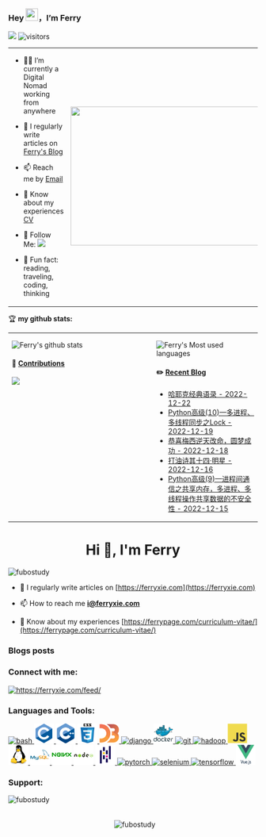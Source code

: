 ### Hey <img src="https://media.giphy.com/media/hvRJCLFzcasrR4ia7z/giphy.gif" width="25px" height="25px">，I’m Ferry

![](https://img.shields.io/badge/dynamic/json?color=2bb24c&label=Feedly%20RSS&query=%24.data.totalSubs&url=https%3A%2F%2Fapi.spencerwoo.com%2Fsubstats%2F%3Fsource%3Dfeedly%26queryKey%3Dhttps%3A%2F%2Fchegva.com%2Ffeed%2F&logo=feedly)
![visitors](https://visitor-badge.glitch.me/badge?page_id=fubostudy.fubostudy&left_color=gray&right_color=blue)

<table>
<tr>
<td width="58%">
   
- 👨‍💻 I’m currently a Digital Nomad working from anywhere
  
- 📝 I regularly write articles on [Ferry's Blog](https://ferryxie.com) 
  
- 📫 Reach me by [Email](mailto:i@ferryxie.com)
  
- 📄 Know about my experiences [CV](https://ferrypage.com/curriculum-vitae/)
  
- 👏 Follow Me: [![](https://img.shields.io/github/followers/fubostudy?label=follow%20me&style=social)](https://github.com/fubostudy/)
  
- 🎣 Fun fact: reading, traveling, coding, thinking


</td>
<td width="42%">
<img src="https://github.com/anzhihe/anzhihe/blob/main/.github/workflows/Le%20Petit%20Prince.gif" width="500" height="280">
</td>
</tr>
</table>

🏆 **my github stats:**

<table>
<tr>
<td valign="top"  width="58%">
  
  ![Ferry's github stats](https://github-readme-stats.vercel.app/api?username=fubostudy&show_icons=true&theme=vue)
  
#### 🐍 [Contributions](https://raw.githubusercontent.com/anzhihe/anzhihe/main/assets/github-contribution-grid-snake.svg)

![](https://raw.githubusercontent.com/anzhihe/anzhihe/main/assets/github-contribution-grid-snake.svg)

</td>
<td valign="top"  width="42%">
  
  ![Ferry's Most used languages](https://github-readme-stats.vercel.app/api/top-langs/?username=fubostudy&layout=compact&hide_border=true&langs_count=10)

#### ✏️ [Recent Blog](https://ferryxie.com)

- [哈耶克经典语录 - 2022-12-22](https://chegva.com/5574.html)
- [Python高级(10)—多进程、多线程同步之Lock - 2022-12-19](https://chegva.com/5614.html)
- [恭喜梅西逆天改命，圆梦成功 - 2022-12-18](https://chegva.com/5610.html)
- [打油诗其十四·明星 - 2022-12-16](https://chegva.com/5607.html)
- [Python高级(9)—进程间通信之共享内存，多进程、多线程操作共享数据的不安全性 - 2022-12-15](https://chegva.com/5605.html)

</td>
</tr>
</table>



<h1 align="center">Hi 👋, I'm Ferry</h1>
<p align="left"> <img src="https://komarev.com/ghpvc/?username=fubostudy&label=Profile%20views&color=0e75b6&style=flat" alt="fubostudy" /> </p>

- 📝 I regularly write articles on [https://ferryxie.com](https://ferryxie.com)

- 📫 How to reach me **i@ferryxie.com**

- 📄 Know about my experiences [https://ferrypage.com/curriculum-vitae/](https://ferrypage.com/curriculum-vitae/)

### Blogs posts
<!-- BLOG-POST-LIST:START -->
<!-- BLOG-POST-LIST:END -->

<h3 align="left">Connect with me:</h3>
<p align="left">
<a href="/https://ferryxie.com/feed/" target="blank"><img align="center" src="https://raw.githubusercontent.com/rahuldkjain/github-profile-readme-generator/master/src/images/icons/Social/rss.svg" alt="https://ferryxie.com/feed/" height="30" width="40" /></a>
</p>

<h3 align="left">Languages and Tools:</h3>
<p align="left"> <a href="https://www.gnu.org/software/bash/" target="_blank" rel="noreferrer"> <img src="https://www.vectorlogo.zone/logos/gnu_bash/gnu_bash-icon.svg" alt="bash" width="40" height="40"/> </a> <a href="https://www.cprogramming.com/" target="_blank" rel="noreferrer"> <img src="https://raw.githubusercontent.com/devicons/devicon/master/icons/c/c-original.svg" alt="c" width="40" height="40"/> </a> <a href="https://www.w3schools.com/cpp/" target="_blank" rel="noreferrer"> <img src="https://raw.githubusercontent.com/devicons/devicon/master/icons/cplusplus/cplusplus-original.svg" alt="cplusplus" width="40" height="40"/> </a> <a href="https://www.w3schools.com/css/" target="_blank" rel="noreferrer"> <img src="https://raw.githubusercontent.com/devicons/devicon/master/icons/css3/css3-original-wordmark.svg" alt="css3" width="40" height="40"/> </a> <a href="https://d3js.org/" target="_blank" rel="noreferrer"> <img src="https://raw.githubusercontent.com/devicons/devicon/master/icons/d3js/d3js-original.svg" alt="d3js" width="40" height="40"/> </a> <a href="https://www.djangoproject.com/" target="_blank" rel="noreferrer"> <img src="https://cdn.worldvectorlogo.com/logos/django.svg" alt="django" width="40" height="40"/> </a> <a href="https://www.docker.com/" target="_blank" rel="noreferrer"> <img src="https://raw.githubusercontent.com/devicons/devicon/master/icons/docker/docker-original-wordmark.svg" alt="docker" width="40" height="40"/> </a> <a href="https://git-scm.com/" target="_blank" rel="noreferrer"> <img src="https://www.vectorlogo.zone/logos/git-scm/git-scm-icon.svg" alt="git" width="40" height="40"/> </a> <a href="https://hadoop.apache.org/" target="_blank" rel="noreferrer"> <img src="https://www.vectorlogo.zone/logos/apache_hadoop/apache_hadoop-icon.svg" alt="hadoop" width="40" height="40"/> </a> <a href="https://developer.mozilla.org/en-US/docs/Web/JavaScript" target="_blank" rel="noreferrer"> <img src="https://raw.githubusercontent.com/devicons/devicon/master/icons/javascript/javascript-original.svg" alt="javascript" width="40" height="40"/> </a> <a href="https://www.linux.org/" target="_blank" rel="noreferrer"> <img src="https://raw.githubusercontent.com/devicons/devicon/master/icons/linux/linux-original.svg" alt="linux" width="40" height="40"/> </a> <a href="https://www.mysql.com/" target="_blank" rel="noreferrer"> <img src="https://raw.githubusercontent.com/devicons/devicon/master/icons/mysql/mysql-original-wordmark.svg" alt="mysql" width="40" height="40"/> </a> <a href="https://www.nginx.com" target="_blank" rel="noreferrer"> <img src="https://raw.githubusercontent.com/devicons/devicon/master/icons/nginx/nginx-original.svg" alt="nginx" width="40" height="40"/> </a> <a href="https://nodejs.org" target="_blank" rel="noreferrer"> <img src="https://raw.githubusercontent.com/devicons/devicon/master/icons/nodejs/nodejs-original-wordmark.svg" alt="nodejs" width="40" height="40"/> </a> <a href="https://pandas.pydata.org/" target="_blank" rel="noreferrer"> <img src="https://raw.githubusercontent.com/devicons/devicon/2ae2a900d2f041da66e950e4d48052658d850630/icons/pandas/pandas-original.svg" alt="pandas" width="40" height="40"/> </a> <a href="https://pytorch.org/" target="_blank" rel="noreferrer"> <img src="https://www.vectorlogo.zone/logos/pytorch/pytorch-icon.svg" alt="pytorch" width="40" height="40"/> </a> <a href="https://www.selenium.dev" target="_blank" rel="noreferrer"> <img src="https://raw.githubusercontent.com/detain/svg-logos/780f25886640cef088af994181646db2f6b1a3f8/svg/selenium-logo.svg" alt="selenium" width="40" height="40"/> </a> <a href="https://www.tensorflow.org" target="_blank" rel="noreferrer"> <img src="https://www.vectorlogo.zone/logos/tensorflow/tensorflow-icon.svg" alt="tensorflow" width="40" height="40"/> </a> <a href="https://vuejs.org/" target="_blank" rel="noreferrer"> <img src="https://raw.githubusercontent.com/devicons/devicon/master/icons/vuejs/vuejs-original-wordmark.svg" alt="vuejs" width="40" height="40"/> </a> </p>

<h3 align="left">Support:</h3>
<p><a href="https://ko-fi.com/fubostudy"> <img align="left" src="https://cdn.ko-fi.com/cdn/kofi3.png?v=3" height="50" width="210" alt="fubostudy" /></a></p><br><br>

<p>&nbsp;<img align="center" src="https://github-readme-stats.vercel.app/api?username=fubostudy&show_icons=true&locale=en" alt="fubostudy" /></p>

